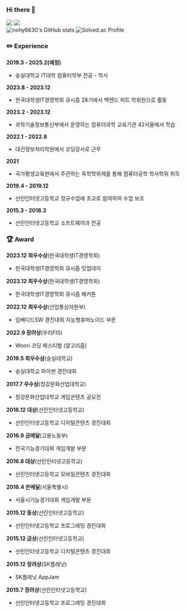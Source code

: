 ### Hi there 👋  
<a href="https://velog.io/@nohy6630"><img src="https://img.shields.io/badge/Velog-3DDC84?style=flat-square&logo=Velog&logoColor=white"/></a>
<a href="https://climbing-gecko-79f.notion.site/1e46c615e1dc4a02a0d2fb39610570ce"><img src="https://img.shields.io/badge/Notion-000000?style=flat-square&logo=Notion&logoColor=white"/></a><br/>
![nohy6630's GitHub stats](https://github-readme-stats.vercel.app/api?username=nohy6630)
![Solved.ac Profile](http://mazassumnida.wtf/api/generate_badge?boj=youngjin_noh)
### ✏️ Experience
__2019.3 - 2025.2(예정)__  
- 숭실대학교 IT대학 컴퓨터학부 전공 - 학사

__2023.8 - 2023.12__  
- 한국대학생IT경영학회 큐시즘 28기에서 백엔드 파트 학회원으로 활동

__2023.2 - 2023.12__  
- 과학기술정보통신부에서 운영하는 컴퓨터과학 교육기관 42서울에서 학습

__2022.1 - 2022.8__  
- 대건정보처리학원에서 코딩강사로 근무

__2021__  
- 국가평생교육원에서 주관하는 독학학위제를 통해 컴퓨터공학 학사학위 취득

__2019.4 - 2019.12__  
- 선린인터넷고등학교 정규수업에 조교로 참여하여 수업 보조

__2015.3 - 2018.2__  
- 선린인터넷고등학교 소프트웨어과 전공

### 🏆 Award
__2023.12 최우수상__(한국대학생IT경영학회)  
- 한국대학생IT경영학회 큐시즘 밋업데이

__2023.12 최우수상__(한국대학생IT경영학회)  
- 한국대학생IT경영학회 큐시즘 해커톤

__2022.12 최우수상__(산업통상자원부)  
- 임베디드SW 경진대회 지능형휴머노이드 부문

__2022.9 장려상__(우리FIS)  
- Woori 코딩 페스티벌 (알고리즘)

__2019.5 최우수상__(숭실대학교)  
- 숭실대학교 파이썬 경진대회

__2017.7 우수상__(청강문화산업대학교)  
- 청강문화산업대학교 게임콘텐츠 공모전

__2016.12 대상__(선린인터넷고등학교)  
- 선린인터넷고등학교 디지털콘텐츠 경진대회

__2016.9 금메달__(고용노동부)  
- 전국기능경기대회 게임개발 부문

__2016.8 대상__(선린인터넷고등학교)  
- 선린인터넷고등학교 모바일콘텐츠 경진대회

__2016.4 은메달__(서울특별시)  
- 서울시기능경기대회 게임개발 부문

__2015.12 동상__(선린인터넷고등학교)  
- 선린인터넷고등학교 프로그래밍 경진대회

__2015.12 금상__(선린인터넷고등학교)  
- 선린인터넷고등학교 디지털콘텐츠 경진대회

__2015.12 장려상__(SK플래닛)  
- SK플래닛 AppJam

__2015.7 장려상__(선린인터넷고등학교)  
- 선린인터넷고등학교 프로그래밍 경진대회
